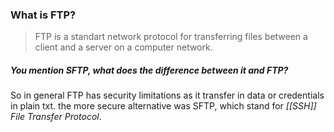 ### What is FTP?
> FTP is a standart network protocol for transferring files between a client and a server on a computer network.

##### You mention SFTP, what does the difference between it and FTP?
So in general FTP has security limitations as it transfer in data or credentials in plain txt. the more secure alternative was SFTP, which stand for *[[SSH]] File Transfer Protocol*. 

